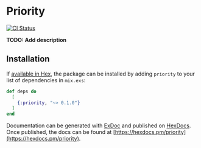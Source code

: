 # Priority

[![CI Status](https://github.com/MainShayne233/priority/workflows/Elixir%20CI/badge.svg)](https://github.com/MainShayne233/priority/actions?query=workflow%3A%22Elixir+CI%22)

**TODO: Add description**

## Installation

If [available in Hex](https://hex.pm/docs/publish), the package can be installed
by adding `priority` to your list of dependencies in `mix.exs`:

```elixir
def deps do
  [
    {:priority, "~> 0.1.0"}
  ]
end
```

Documentation can be generated with [ExDoc](https://github.com/elixir-lang/ex_doc)
and published on [HexDocs](https://hexdocs.pm). Once published, the docs can
be found at [https://hexdocs.pm/priority](https://hexdocs.pm/priority).
